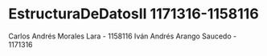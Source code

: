 # EstructuraDeDatosII 1171316-1158116

Carlos Andrés Morales Lara - 1158116
Iván Andrés Arango Saucedo - 1171316
